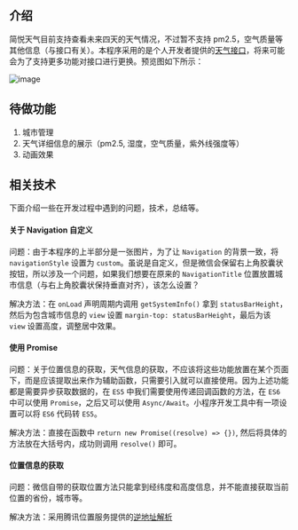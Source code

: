 ## 介绍

简悦天气目前支持查看未来四天的天气情况，不过暂不支持 pm2.5，空气质量等其他信息（与接口有关）。本程序采用的是个人开发者提供的[天气接口](https://www.sojson.com/api/weather.html)，将来可能会为了支持更多功能对接口进行更换。预览图如下所示：

![image](http://p70i67yyb.bkt.clouddn.com/QQ%E6%88%AA%E5%9B%BE20180411232932.jpg)

## 待做功能

1. 城市管理
2. 天气详细信息的展示（pm2.5, 湿度，空气质量，紫外线强度等）
3. 动画效果

## 相关技术

下面介绍一些在开发过程中遇到的问题，技术，总结等。

#### 关于 Navigation 自定义

问题：由于本程序的上半部分是一张图片，为了让 `Navigation` 的背景一致，将 `navigationStyle` 设置为 `custom`。虽说是自定义，但是微信会保留右上角胶囊状按钮，所以涉及一个问题，如果我们想要在原来的 `NavigationTitle` 位置放置城市信息（与右上角胶囊状保持垂直对齐），该怎么设置？

解决方法：在 `onLoad` 声明周期内调用 `getSystemInfo()` 拿到 `statusBarHeight`，然后为包含城市信息的 `view` 设置 `margin-top: statusBarHeight`，最后为该 `view` 设置高度，调整居中效果。

#### 使用 Promise

问题：关于位置信息的获取，天气信息的获取，不应该将这些功能放置在某个页面下，而是应该提取出来作为辅助函数，只需要引入就可以直接使用。因为上述功能都是需要异步获取数据的，在 `ES5` 中我们需要使用传递回调函数的方法，在 `ES6` 中可以使用 `Promise`，之后又可以使用 `Async/Await`。小程序开发工具中有一项设置可以将 `ES6` 代码转 `ES5`。

解决方法：直接在函数中 `return new Promise((resolve) => {})`, 然后将具体的方法放在大括号内，成功则调用 `resolve()` 即可。

#### 位置信息的获取

问题：微信自带的获取位置方法只能拿到经纬度和高度信息，并不能直接获取当前位置的省份，城市等。

解决方法：采用腾讯位置服务提供的[逆地址解析](http://lbs.qq.com/qqmap_wx_jssdk/method-reverseGeocoder.html)
